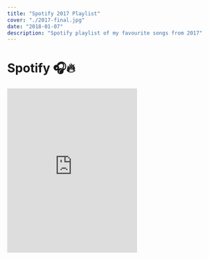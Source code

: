 ```yaml
---
title: "Spotify 2017 Playlist"
cover: "./2017-final.jpg"
date: "2018-01-07"
description: "Spotify playlist of my favourite songs from 2017"
---
```

# Spotify 🎧🔥 

<iframe src="https://open.spotify.com/embed/user/nuclarpenguin/playlist/0JKLfzfJq22PoZyjUzaW9s" width="300" height="380" frameborder="0" allowtransparency="true"></iframe>